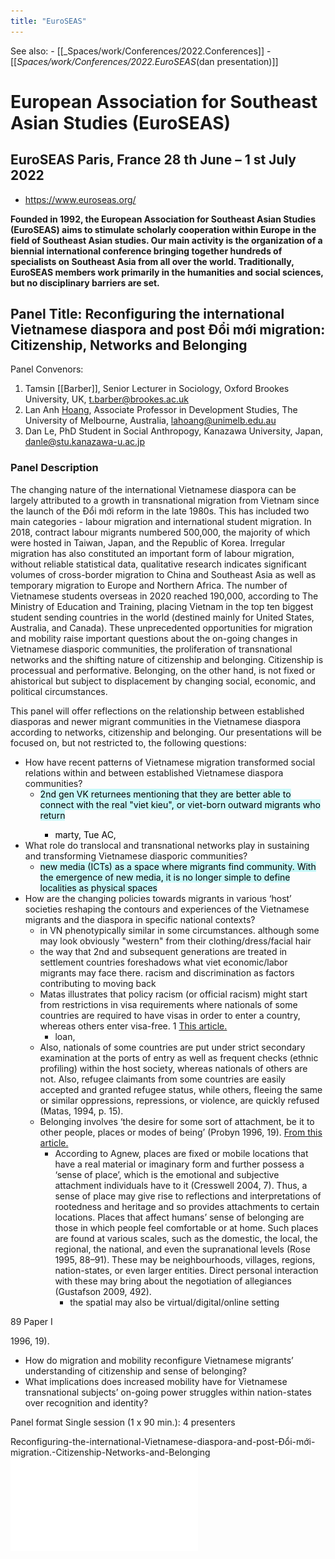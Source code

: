 ```yaml
---
title: "EuroSEAS"
---
```


See also:
	- [[_Spaces/work/Conferences/2022.Conferences]]
	- [[_Spaces/work/Conferences/2022.EuroSEAS_(dan presentation)]]

# European Association for Southeast Asian Studies (EuroSEAS) 
## EuroSEAS Paris, France 28 th June – 1 st July 2022
- https://www.euroseas.org/

**Founded in 1992, the European Association for Southeast Asian Studies (EuroSEAS) aims to stimulate scholarly cooperation within Europe in the field of Southeast Asian studies. Our main activity is the organization of a biennial international conference bringing together hundreds of specialists on Southeast Asia from all over the world. Traditionally, EuroSEAS members work primarily in the humanities and social sciences, but no disciplinary barriers are set.**

## Panel Title: Reconfiguring the international Vietnamese diaspora and post Đổi mới migration: Citizenship, Networks and Belonging

Panel Convenors:

1. Tamsin [[Barber]], Senior Lecturer in Sociology, Oxford Brookes University, UK, t.barber@brookes.ac.uk
2. Lan Anh [Hoang](005.Authors/Hoang.md), Associate Professor in Development Studies, The University of Melbourne, Australia, lahoang@unimelb.edu.au
3. Dan Le, PhD Student in Social Anthropogy, Kanazawa University, Japan, danle@stu.kanazawa-u.ac.jp

### Panel Description

The changing nature of the international Vietnamese diaspora can be largely attributed to a growth in transnational migration from Vietnam since the launch of the Đổi mới reform in the late 1980s. This has included two main categories - labour migration and international student migration. In 2018, contract labour migrants numbered 500,000, the majority of which were hosted in Taiwan, Japan, and the Republic of Korea. Irregular migration has also constituted an important form of labour migration, without reliable statistical data, qualitative research indicates significant volumes of cross-border migration to China and Southeast Asia as well as temporary migration to Europe and Northern Africa. The number of Vietnamese students overseas in 2020 reached 190,000, according to The Ministry of Education and Training, placing Vietnam in the top ten biggest student sending countries in the world (destined mainly for United States, Australia, and Canada). These unprecedented opportunities for migration and mobility raise important questions about the on-going changes in Vietnamese diasporic communities, the proliferation of transnational networks and the shifting nature of citizenship and belonging. Citizenship is processual and performative. Belonging, on the other hand, is not fixed or ahistorical but subject to displacement by changing social, economic, and political circumstances.

This panel will offer reflections on the relationship between established diasporas and newer migrant communities in the Vietnamese diaspora according to networks, citizenship and belonging. Our presentations will be focused on, but not restricted to, the following questions:

- How have recent patterns of Vietnamese migration transformed social relations within and between established Vietnamese diaspora communities?
	- <mark style="background: #ABF7F7A6;">2nd gen VK returnees mentioning that they are better able to connect with the real "viet kieu", or viet-born outward migrants who return
		- marty, Tue AC, </mark> 
- What role do translocal and transnational networks play in sustaining and transforming Vietnamese diasporic communities?
	- <mark style="background: #ABF7F7A6;">new media (ICTs) as a space where migrants find community. With the emergence of new media, it is no longer simple to define localities as physical spaces</mark> 
- How are the changing policies towards migrants in various ‘host’ societies reshaping the contours and experiences of the Vietnamese migrants and the diaspora in specific national contexts?
	- in VN phenotypically similar in some circumstances. although some may look obviously "western" from their clothing/dress/facial hair
	- the way that 2nd and subsequent generations are treated in settlement countries foreshadows what viet economic/labor migrants may face there. racism and discrimination as factors contributing to moving back
	- Matas illustrates that policy racism (or official racism) might start from restrictions in visa requirements where nationals of some countries are required to have visas in order to enter a country, whereas others enter visa-free. 1 [This article.](https://journals.sagepub.com/doi/abs/10.1177/0021934716680323)
		- loan, 
	- Also, nationals of some countries are put under strict secondary examination at the ports of entry as well as frequent checks (ethnic profiling) within the host society, whereas nationals of others are not. Also, refugee claimants from some countries are easily accepted and granted refugee status, while others, fleeing the same or similar oppressions, repressions, or violence, are quickly refused (Matas, 1994, p. 15).
	- Belonging involves ‘the desire for some sort of attachment, be it to other people, places or modes of being’ (Probyn 1996, 19). [From this article.](https://www.zora.uzh.ch/id/eprint/152936/1/152936.pdf)
		- According to Agnew, places are fixed or mobile locations that have a real material or imaginary form and further possess a ‘sense of place’, which is the emotional and subjective attachment individuals have to it (Cresswell 2004, 7). Thus, a sense of place may give rise to reflections and interpretations of rootedness and heritage and so provides attachments to certain locations. Places that affect humans’ sense of belonging are those in which people feel comfortable or at home. Such places are found at various scales, such as the domestic, the local, the regional, the national, and even the supranational levels (Rose 1995, 88–91). These may be neighbourhoods, villages, regions, nation-states, or even larger entities. Direct personal interaction with these may bring about the negotiation of allegiances (Gustafson 2009, 492).
			- the spatial may also be virtual/digital/online setting

89 Paper I

1996, 19).
- How do migration and mobility reconfigure Vietnamese migrants’ understanding of citizenship and sense of belonging?
- What implications does increased mobility have for Vietnamese transnational subjects’ on-going power struggles within nation-states over recognition and identity?

Panel format Single session (1 x 90 min.): 4 presenters

Reconfiguring-the-international-Vietnamese-diaspora-and-post-Đổi-mới-migration.-Citizenship-Networks-and-Belonging![](Attachments/PDFs/Reconfiguring-the-international-Vietnamese-diaspora-and-post-Đổi-mới-migration.-Citizenship-Networks-and-Belonging%201.pdf)